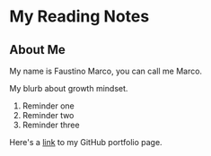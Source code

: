 # My Reading Notes

## About Me
My name is Faustino Marco, you can call me Marco.

My blurb about growth mindset.

1. Reminder one
2. Reminder two
3. Reminder three

Here's a [link](https://github.com/faustino-marco) to my GitHub portfolio page.
